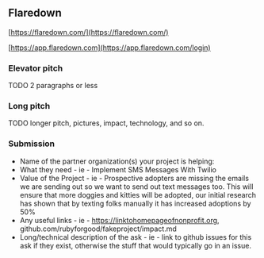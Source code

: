 ## Flaredown

[https://flaredown.com/](https://flaredown.com/)

[https://app.flaredown.com](https://app.flaredown.com/login)

### Elevator pitch

TODO 2 paragraphs or less


### Long pitch

TODO longer pitch, pictures, impact, technology, and so on.


### Submission 

- Name of the partner organization(s) your project is helping:
- What they need - ie - Implement SMS Messages With Twilio
- Value of the Project - ie - Prospective adopters are missing the emails we are sending out so we want to send out text messages too. This will ensure that more doggies and kitties will be adopted, our initial research has shown that by texting folks manually it has increased adoptions by 50%
- Any useful links - ie - https://linktohomepageofnonprofit.org, github.com/rubyforgood/fakeproject/impact.md
- Long/technical description of the ask - ie - link to github issues for this ask if they exist, otherwise the stuff that would typically go in an issue.
